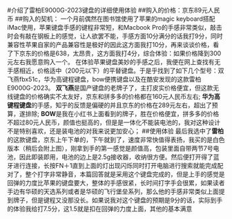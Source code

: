 #介绍了雷柏E9000G-2023键盘的详细使用体验
##购入的价格：京东89元人民币
##购入的契机：
  一个月前偶然在图书馆使用了苹果的magic keyboard搭配iMac使用，苹果键盘手感的键程非常短，和Macbook Pro的手感非常类似，敲击时会有敲在钢板上的感觉，让人欲罢不能，手感方面10分满分的话我打9分，同时兼容性苹果自家的产品兼容性是极好的因此这方面我打10分，再来谈谈价格，看了下京东的价格是638，太昂贵，这方面我打4分，综合体验：如果价格降到300元左右我愿意购入一个。
  在体验苹果键盘美妙的手感之后，我便在网上查找有无手感相近，价格适中（200元以下）的平替键盘。于是乎找到了如下几个型号：双飞燕fbx51c，华为高键程键盘，bow便携键盘以及在酷安发现的这款雷柏E9000G-2023。
  **双飞燕**是国产键盘的老牌子了，主打皮实价格便宜，但这款无线键盘的价格确实不太友好，京东和拼多多的价格都在160元人民币左右;
  **华为高键程键盘**的手感，知乎的反馈是偏硬的并且京东的价格在289元左右，超出了预算，遂排除;
  **BOW**是我在小红书上面看到的牌子，胜在价格便宜，拼多多的价格不超过80元人民币，颜值也挺高的，但是是一体化不能装电池的，我对这种设计不是特别喜欢，还是装电池的对我来说更加安心；
 ##使用体验
  最后我选中了**雷柏**的这款键盘，京东上午下单的，下午就到了，速度非常快值得表扬，我买的是白色版本（稍后会附上图），刚拿到手的第一感觉是颜值高，包装里面自带两节7号电池，因此即装即用，电池的边上是2.5g接收器，收纳很方便。然后便打开得了蓝牙进行连接，长按FN＋1直到上面的灯出现闪烁同时打开电脑进行搜索就能完成配对了，整个打字非常静音，本篇回答就是采用这个键盘完成的，但是上手的感觉是回弹的力度比苹果的键盘要大，整体的手感很紧，长时间打字手会很累，如果读者手边有华硕的天选系列或者是华硕的飞行堡垒系列，那么他的手感非常类似上面提到牌子，但是键程又没那没长。如果说我对这个键盘的预期是9分的话，实际到手的体验我给打7.5分，这1.5就是扣在回弹的力度上面，其他的基本满意
  
  
